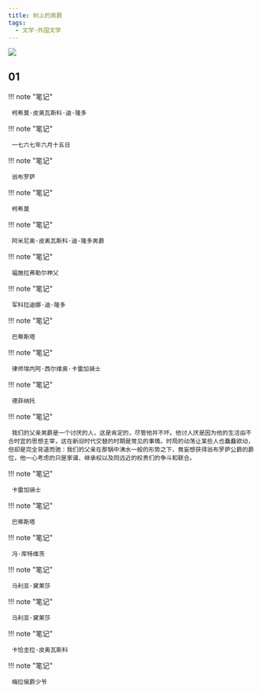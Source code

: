 ```yaml
---
title: 树上的男爵
tags:
  - 文学-外国文学
---
```


![](https://wfqqreader-1252317822.image.myqcloud.com/cover/415/24953415/s_24953415.jpg)


## 01




!!! note "笔记"

	 柯希莫·皮奥瓦斯科·迪·隆多 


!!! note "笔记"

	 一七六七年六月十五日 


!!! note "笔记"

	 翁布罗萨 


!!! note "笔记"

	 柯希莫 


!!! note "笔记"

	 阿米尼奥·皮奥瓦斯科·迪·隆多男爵 


!!! note "笔记"

	 福施拉弗勒尔神父 


!!! note "笔记"

	 军科拉迪娜·迪·隆多 


!!! note "笔记"

	 巴蒂斯塔 


!!! note "笔记"

	 律师埃内阿·西尔维奥·卡雷加骑士 


!!! note "笔记"

	 德菲纳托 


!!! note "笔记"

	 我们的父亲男爵是一个讨厌的人，这是肯定的，尽管他并不坏。他讨人厌是因为他的生活由不合时宜的思想主宰，这在新旧时代交替的时期是常见的事情。时局的动荡让某些人也蠢蠢欲动，但却是完全背道而驰：我们的父亲在那锅中沸水一般的形势之下，竟妄想获得翁布罗萨公爵的爵位，他一心考虑的只是家谱、继承权以及同远近的权贵们的争斗和联合。 


!!! note "笔记"

	 卡雷加骑士 


!!! note "笔记"

	 巴蒂斯塔 


!!! note "笔记"

	 冯·库特维茨 


!!! note "笔记"

	 马利亚·黛莱莎 


!!! note "笔记"

	 马利亚·黛莱莎 


!!! note "笔记"

	 卡恰圭拉·皮奥瓦斯科 


!!! note "笔记"

	 梅拉侯爵少爷 

